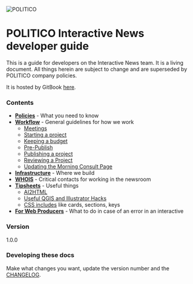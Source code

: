 ![POLITICO](https://rawgithub.com/The-Politico/src/master/images/logo/badge.png)

# POLITICO Interactive News developer guide

This is a guide for developers on the Interactive News team. It is a living document. All things herein are subject to change and are superseded by POLITICO company policies.

It is hosted by GitBook [here](https://politico.gitbooks.io/politico-newsroom-developer-guide/content/).

### Contents

* [**Policies**](/policies.md) - What you need to know
* [**Workflow**](/workflow.md) - General guidelines for how we work
  * [Meetings](/workflow/meetings.md)
  * [Starting a project](/workflow/starting-a-project.md)
  * [Keeping a budget](/workflow/keeping-a-budget.md)
  * [Pre-Publish](/workflow/pre-pub)
  * [Publishing a project](/workflow/publishing-a-project.md)
  * [Reviewing a Project](/workflow/reviewing-a-project.md)
  * [Updating the Morning Consult Page](/workflow/updating-the-morning-consult-page.md)
* [**Infrastructure**](/infrastructure.md) - Where we build
* [**WHOIS**](whois.md) - Critical contacts for working in the newsroom
* [**Tipsheets**](/tipsheets.md) - Useful things
  * [AI2HTML](/how-to-use-ai2html-in-an-interactiveembed.md)
  * [Useful QGIS and Illustrator Hacks](/useful-qgis-and-illustrator-hacks.md)
  * [CSS includes](/design-guides/css-bits.md) like cards, sections, keys
* [**For Web Producers**](/for-web-producers/contacts.md) - What to do in case of an error in an interactive

### Version

1.0.0

### Developing these docs

Make what changes you want, update the version number and the [CHANGELOG](/changelog.md).

